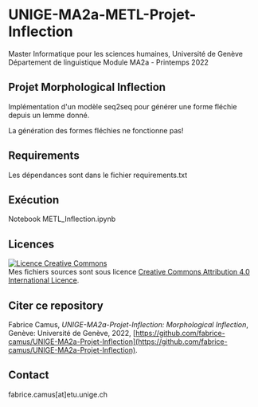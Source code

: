 # UNIGE-MA2a-METL-Projet-Inflection

Master Informatique pour les sciences humaines, Université de Genève
Département de linguistique
Module MA2a - Printemps 2022

## Projet Morphological Inflection
Implémentation d'un modèle seq2seq pour générer une forme fléchie depuis un lemme donné.

La génération des formes fléchies ne fonctionne pas!

## Requirements
Les dépendances sont dans le fichier requirements.txt

## Exécution
Notebook METL_Inflection.ipynb

## Licences
<a rel="license" href="http://creativecommons.org/licenses/by/4.0/"><img alt="Licence Creative Commons" style="border-width:0" src="https://i.creativecommons.org/l/by/4.0/88x31.png" /></a>
<br/>
Mes fichiers sources sont sous licence <a rel="license" href="http://creativecommons.org/licenses/by/4.0/">Creative Commons Attribution 4.0 International Licence</a>.


## Citer ce repository
Fabrice Camus,  _UNIGE-MA2a-Projet-Inflection: Morphological Inflection_, Genève: Université de Genève, 2022, [https://github.com/fabrice-camus/UNIGE-MA2a-Projet-Inflection](https://github.com/fabrice-camus/UNIGE-MA2a-Projet-Inflection).


## Contact
fabrice.camus[at]etu.unige.ch